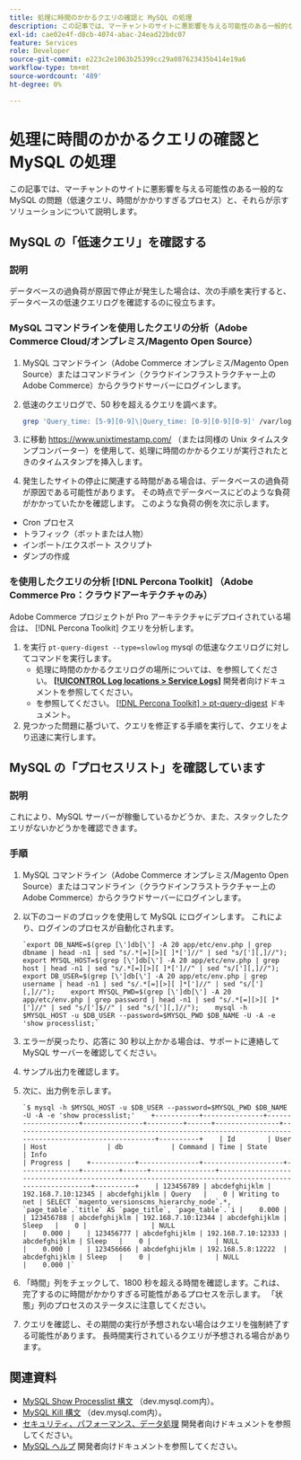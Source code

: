 ```yaml
---
title: 処理に時間のかかるクエリの確認と MySQL の処理
description: この記事では、マーチャントのサイトに悪影響を与える可能性のある一般的な MySQL の問題（低速クエリ、時間がかかりすぎるプロセス）と、それらが示すソリューションについて説明します。
exl-id: cae02e4f-d8cb-4074-abac-24ead22bdc07
feature: Services
role: Developer
source-git-commit: e223c2e1063b25399cc29a087623435b414e19a6
workflow-type: tm+mt
source-wordcount: '489'
ht-degree: 0%

---
```


# 処理に時間のかかるクエリの確認と MySQL の処理

この記事では、マーチャントのサイトに悪影響を与える可能性のある一般的な MySQL の問題（低速クエリ、時間がかかりすぎるプロセス）と、それらが示すソリューションについて説明します。

## MySQL の「低速クエリ」を確認する

### 説明

データベースの過負荷が原因で停止が発生した場合は、次の手順を実行すると、データベースの低速クエリログを確認するのに役立ちます。

### MySQL コマンドラインを使用したクエリの分析（Adobe Commerce Cloud/オンプレミス/Magento Open Source）

1. MySQL コマンドライン（Adobe Commerce オンプレミス/Magento Open Source）またはコマンドライン（クラウドインフラストラクチャー上のAdobe Commerce）からクラウドサーバーにログインします。
1. 低速のクエリログで、50 秒を超えるクエリを調べます。

   ```bash
   grep 'Query_time: [5-9][0-9]\|Query_time: [0-9][0-9][0-9]' /var/log/mysql/mysql-slow.log -A 3
   ```

1. に移動 <https://www.unixtimestamp.com/> （または同様の Unix タイムスタンプコンバーター）を使用して、処理に時間のかかるクエリが実行されたときのタイムスタンプを挿入します。
1. 発生したサイトの停止に関連する時間がある場合は、データベースの過負荷が原因である可能性があります。 その時点でデータベースにどのような負荷がかかっていたかを確認します。 このような負荷の例を次に示します。

* Cron プロセス
* トラフィック（ボットまたは人物）
* インポート/エクスポート スクリプト
* ダンプの作成


### を使用したクエリの分析 [!DNL Percona Toolkit] （Adobe Commerce Pro：クラウドアーキテクチャのみ）

Adobe Commerce プロジェクトが Pro アーキテクチャにデプロイされている場合は、 [!DNL Percona Toolkit] クエリを分析します。

1. を実行 `pt-query-digest --type=slowlog` mysql の低速なクエリログに対してコマンドを実行します。
   * 処理に時間のかかるクエリログの場所については、を参照してください。 **[[!UICONTROL Log locations > Service Logs]](https://experienceleague.adobe.com/docs/commerce-cloud-service/user-guide/develop/test/log-locations.html)** 開発者向けドキュメントを参照してください。
   * を参照してください。 [[!DNL Percona Toolkit] > pt-query-digest](https://www.percona.com/doc/percona-toolkit/LATEST/pt-query-digest.html#pt-query-digest) ドキュメント。
1. 見つかった問題に基づいて、クエリを修正する手順を実行して、クエリをより迅速に実行します。

## MySQL の「プロセスリスト」を確認しています

### 説明

これにより、MySQL サーバーが稼働しているかどうか、また、スタックしたクエリがないかどうかを確認できます。

### 手順

1. MySQL コマンドライン（Adobe Commerce オンプレミス/Magento Open Source）またはコマンドライン（クラウドインフラストラクチャー上のAdobe Commerce）からクラウドサーバーにログインします。
1. 以下のコードのブロックを使用して MySQL にログインします。 これにより、ログインのプロセスが自動化されます。

   ```MySQL
   `export DB_NAME=$(grep [\']db[\'] -A 20 app/etc/env.php | grep dbname | head -n1 | sed "s/.*[=][>][ ]*[']//" | sed "s/['][,]//");    export MYSQL_HOST=$(grep [\']db[\'] -A 20 app/etc/env.php | grep host | head -n1 | sed "s/.*[=][>][ ]*[']//" | sed "s/['][,]//");    export DB_USER=$(grep [\']db[\'] -A 20 app/etc/env.php | grep username | head -n1 | sed "s/.*[=][>][ ]*[']//" | sed "s/['][,]//");    export MYSQL_PWD=$(grep [\']db[\'] -A 20 app/etc/env.php | grep password | head -n1 | sed "s/.*[=][>][ ]*[']//" | sed "s/[']$//" | sed "s/['][,]//");    mysql -h $MYSQL_HOST -u $DB_USER --password=$MYSQL_PWD $DB_NAME -U -A -e 'show processlist;`
   ```

1. エラーが戻ったり、応答に 30 秒以上かかる場合は、サポートに連絡して MySQL サーバーを確認してください。
1. サンプル出力を確認します。

1. 次に、出力例を示します。

   ```MySQL
   `$ mysql -h $MYSQL_HOST -u $DB_USER --password=$MYSQL_PWD $DB_NAME -U -A -e 'show processlist;'    +-----------+---------------+--------------------+---------------+---------+------+----------------+------------------------------------------------------------------------------------------------------+----------+    | Id        | User          | Host               | db            | Command | Time | State          | Info                                                                                                 | Progress |    +-----------+---------------+--------------------+---------------+---------+------+----------------+------------------------------------------------------------------------------------------------------+----------+    | 123456789 | abcdefghijklm | 192.168.7.10:12345 | abcdefghijklm | Query   |    0 | Writing to net | SELECT `magento_versionscms_hierarchy_node`.*, `page_table`.`title` AS `page_title`, `page_table`.`i |    0.000 |    | 123456788 | abcdefghijklm | 192.168.7.10:12344 | abcdefghijklm | Sleep   |    0 |                | NULL                                                                                                 |    0.000 |    | 123456777 | abcdefghijklm | 192.168.7.10:12333 | abcdefghijklm | Sleep   |    0 |                | NULL                                                                                                 |    0.000 |    | 123456666 | abcdefghijklm | 192.168.5.8:12222  | abcdefghijklm | Sleep   |    0 |                | NULL                                                                                                 |    0.000 |`
   ```

1. 「時間」列をチェックして、1800 秒を超える時間を確認します。これは、完了するのに時間がかかりすぎる可能性があるプロセスを示します。 「状態」列のプロセスのステータスに注意してください。
1. クエリを確認し、その期間の実行が予想されない場合はクエリを強制終了する可能性があります。 長時間実行されているクエリが予想される場合があります。


## 関連資料

* [MySQL Show Processlist 構文](https://dev.mysql.com/doc/refman/8.0/en/show-processlist.html) （dev.mysql.com内）。
* [MySQL Kill 構文](https://dev.mysql.com/doc/refman/8.0/en/kill.html) （dev.mysql.com内）。
* [セキュリティ、パフォーマンス、データ処理](https://devdocs.magento.com/guides/v2.3/ext-best-practices/extension-coding/security-performance-data-bp.html) 開発者向けドキュメントを参照してください。
* [MySQL ヘルプ](https://devdocs.magento.com/guides/v2.3/install-gde/prereq/mysql.html) 開発者向けドキュメントを参照してください。
